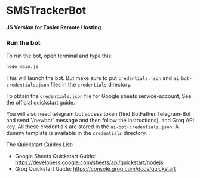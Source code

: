 # SMSTrackerBot
#### JS Version for Easier Remote Hosting

### Run the bot
To run the bot, open terminal and type this:
```bash
node main.js
```
This will launch the bot. But make sure to put `credentials.json` and `ai-bot-credentials.json` files in the `credentials` directory.

To obtain the `credentials.json` file for Google sheets service-account, See the official quickstart guide.

You will also need telegram bot access token (find BotFather Telegram-Bot and send '/newbot' message and then follow the instructions), and Groq API key. All these credentials are stored in the `ai-bot-credentials.json`. A dummy template is available in the `credentials` directory.


The Quickstart Guides List:
- Google Sheets Quickstart Guide: https://developers.google.com/sheets/api/quickstart/nodejs
- Groq Quickstart Guide: https://console.groq.com/docs/quickstart

